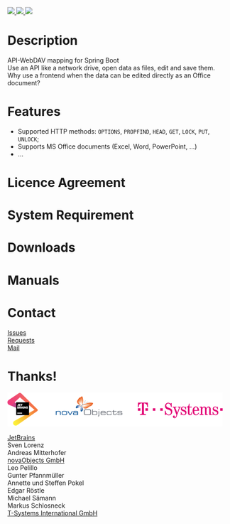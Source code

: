 <p>
  <a href="https://github.com/seanox/apiDAV/pulls">
    <img src="https://img.shields.io/badge/maintenance-active-green?style=for-the-badge">
  </a>  
  <a href="https://github.com/seanox/apiDAV/issues">
    <img src="https://img.shields.io/badge/maintenance-active-green?style=for-the-badge">
  </a>
  <a href="http://seanox.de/contact">
    <img src="https://img.shields.io/badge/support-active-green?style=for-the-badge">
  </a>
</p>


# Description

API-WebDAV mapping for Spring Boot  
Use an API like a network drive, open data as files, edit and save them.  
Why use a frontend when the data can be edited directly as an Office document?


# Features
- Supported HTTP methods: `OPTIONS`, `PROPFIND`, `HEAD`, `GET`, `LOCK`, `PUT`, `UNLOCK`;
- Supports MS Office documents (Excel, Word, PowerPoint, ...)
- ...


# Licence Agreement


# System Requirement


# Downloads


# Manuals


# Contact
[Issues](https://github.com/seanox/apiDAV/issues)  
[Requests](https://github.com/seanox/apiDAV/pulls)  
[Mail](http://seanox.de/contact)


# Thanks!
<img src="https://raw.githubusercontent.com/seanox/seanox/master/sources/resources/images/thanks.png">

[JetBrains](https://www.jetbrains.com/?from=seanox)  
Sven Lorenz  
Andreas Mitterhofer  
[novaObjects GmbH](https://www.novaobjects.de)  
Leo Pelillo  
Gunter Pfannm&uuml;ller  
Annette und Steffen Pokel  
Edgar R&ouml;stle  
Michael S&auml;mann  
Markus Schlosneck  
[T-Systems International GmbH](https://www.t-systems.com)